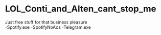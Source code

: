 # LOL_Conti_and_Alten_cant_stop_me
Just free stuff for that business pleasure  
-Spotify.exe
-SpotifyNoAds
-Telegram.exe
